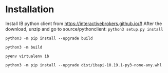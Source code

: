 # Installation
Install IB python client from https://interactivebrokers.github.io/#
After the download, unzip and go to source/pythonclient: `python3 setup.py install`

`python3 -m pip install --upgrade build`

`python3 -m build`

`pyenv virtualenv ib`

`python3 -m pip install --upgrade dist/ibapi-10.19.1-py3-none-any.whl`

